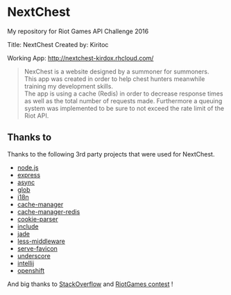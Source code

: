 # NextChest

My repository for Riot Games API Challenge 2016

Title: NextChest
Created by: Kiritoc

Working App: <http://nextchest-kirdox.rhcloud.com/>

> NexChest is a website designed by a summoner for summoners.<br>
> This app was created in order to help chest hunters meanwhile training my development skills.<br>
> The app is using a cache (Redis) in order to decrease response times as well as the total number of requests made.
Furthermore a queuing system was implemented to be sure to not exceed the rate limit of the Riot API.

## Thanks to ##

Thanks to the following 3rd party projects that were used for NextChest.
* [node.js](https://nodejs.org/)
* [express](http://expressjs.com/)
* [async](https://github.com/caolan/async)
* [glob](https://github.com/isaacs/node-glob)
* [i18n](https://github.com/mashpie/i18n-node)
* [cache-manager](https://github.com/BryanDonovan/node-cache-manager)
* [cache-manager-redis](https://github.com/dial-once/node-cache-manager-redis)
* [cookie-parser](https://github.com/expressjs/cookie-parser)
* [include](https://github.com/anthonynichols/node-include)
* [jade](http://jade-lang.com/)
* [less-middleware](https://github.com/emberfeather/less.js-middleware)
* [serve-favicon](https://github.com/expressjs/serve-favicon)
* [underscore](http://underscorejs.org/)
* [intellij](https://www.jetbrains.com/idea/)
* [openshift](https://www.openshift.com/)

And big thanks to [StackOverflow](http://stackoverflow.com/) and [RiotGames contest](https://developer.riotgames.com/) !

